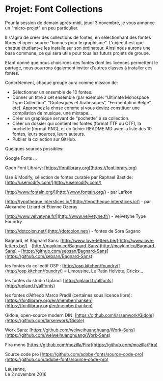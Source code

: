 # Projet: Font Collections

Pour la session de demain après-midi, jeudi 3 novembre, je vous annonce un "micro-projet" un peu particulier. 

Il s'agira de créer des collections de fontes, en sélectionnant des fontes libres et open-source "bonnes pour le graphisme". L'objectif est que chaque étudiant•e les installe sur son ordinateur. Ainsi nous aurons une base commune, ce qui sera utile pour tous les futurs projets de groupe. 

Etant donné que nous choisirons des fontes dont les licences permettent le partage, nous pourrons également inviter d'autres classes à installer ces fontes.

Concrètement, chaque groupe aura comme mission de:

- Sélectionner un ensemble de 10 fontes.
- Donner un titre à cet ensemble (par exemple: “Ultimate Monospace Type Collection”, “Grotesques et Arabesques”, “Fermentation Belge”, etc). Approchez la chose comme si vous deviez constituer une compilation de musique, une mixtape...
- Créer un graphique servant de "pochette" à sa collection.
- Créer un dossier qui contient les fontes (format TTF ou OTF), la pochette (format PNG), et un fichier README.MD avec la liste des 10 fontes, leurs sources, leurs auteurs.
- Publier la collection sur GitHub.

Quelques sources possibles:

Google Fonts ...

Open Font Library: [https://fontlibrary.org](https://fontlibrary.org)

Use & Modify, sélection de fontes curatée par Raphael Bastide:
[http://usemodify.com/](http://usemodify.com/)

[http://www.fontain.org/](http://www.fontain.org/) - par Lafkon

[http://typotheque.interstices.io/](http://typotheque.interstices.io/) - par Alexandre Liziard et Étienne Ozeray

[http://www.velvetyne.fr/](http://www.velvetyne.fr/) - Velvetyne Type Foundry

[http://dotcolon.net/](http://dotcolon.net/) - fontes de Sora Sagano

Bagnard, et Bagnard Sans: 
[http://www.love-letters.be/](http://www.love-letters.be/) - [http://maykim.co/Bagnard-Sans](http://maykim.co/Bagnard-Sans) - 
[https://github.com/sebsan/Bagnard-Sans](https://github.com/sebsan/Bagnard-Sans)

les fontes du collectif OSP : [http://osp.kitchen/foundry/](http://osp.kitchen/foundry/)  =  Limousine, Le Patin Helvète, Crickx…

les fontes du studio Uplaod:
[http://uplaod.fr/allfonts](http://uplaod.fr/allfonts)

les fontes d’Alfredo Marco Pradil (certaines sous licence libre):
[https://fontlibrary.org/en/member/hanken](https://fontlibrary.org/en/member/hanken)

Gidole, open-source modern DIN:
[https://github.com/larsenwork/Gidole](https://github.com/larsenwork/Gidole)

Work Sans:
[https://github.com/weiweihuanghuang/Work-Sans](https://github.com/weiweihuanghuang/Work-Sans)

Fira mono 
[https://github.com/mozilla/Fira](https://github.com/mozilla/Fira)

Source code pro 
[https://github.com/adobe-fonts/source-code-pro](https://github.com/adobe-fonts/source-code-pro)

Lausanne,  
Le 2 novembre 2016